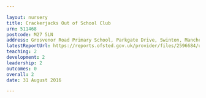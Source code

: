 ```yaml
---

layout: nursery
title: Crackerjacks Out of School Club
urn: 511468
postcode: M27 5LN
address: Grosvenor Road Primary School, Parkgate Drive, Swinton, Manchester, M27 5LN
latestReportUrl: https://reports.ofsted.gov.uk/provider/files/2596684/urn/511468.pdf
teaching: 2
development: 2
leadership: 2
outcomes: 0
overall: 2
date: 31 August 2016

---
```

